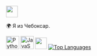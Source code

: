 <div id="header" align="center">
  <img scr="https://media.giphy.com/media/M9gbBd9nbDrOTu1Mqx/giphy.gif" width="100"/>
  <p align="left"> <a href="ссылка на ваш дс" target="_blank" rel="noreferrer"><img src="https://raw.githubusercontent.com/danielcranney/readme-generator/main/public/icons/socials/discord.svg" width="32" height="32" /></a>
</div>
🌍 Я из Чебоксар.
<p align="left">
<a href="https://www.python.org/" target="_blank" rel="noreferrer"><img src="https://raw.githubusercontent.com/danielcranney/readme-generator/main/public/icons/skills/python-colored.svg" width="36" height="36" alt="Python" /></a>
<a href="https://developer.mozilla.org/en-US/docs/Web/JavaScript" target="_blank" rel="noreferrer"><img src="https://raw.githubusercontent.com/danielcranney/readme-generator/main/public/icons/skills/javascript-colored.svg" width="36" height="36" alt="JavaScript" /></a>
<img src="https://raw.githubusercontent.com/danielcranney/readme-generator/main/public/icons/socials/github.svg" width="32" height="32" /></a>
<a href="ссылка на ваш github" align="left"><img src="https://github.com/ghjfmml/profile/edit/main/README.md" alt="Top Languages" /></a>
